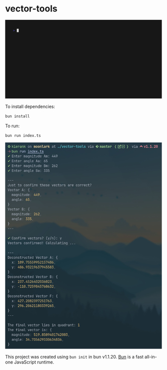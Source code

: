 # vector-tools

![a gif the program adding vectors](.github/images/vhs.gif)

To install dependencies:

```bash
bun install
```

To run:

```bash
bun run index.ts
```

![the program adding vectors](.github/images/image.png)

This project was created using `bun init` in bun v1.1.20. [Bun](https://bun.sh) is a fast all-in-one JavaScript runtime.
